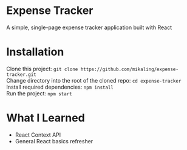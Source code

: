 # Expense Tracker

A simple, single-page expense tracker application built with React

# Installation

Clone this project: `git clone https://github.com/mikaling/expense-tracker.git`  
Change directory into the root of the cloned repo: `cd expense-tracker`  
Install required dependencies: `npm install`  
Run the project: `npm start`

# What I Learned

- React Context API
- General React basics refresher